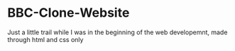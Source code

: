 # BBC-Clone-Website
Just a little trail while I was in the beginning of the web developemnt, made through html and css only
